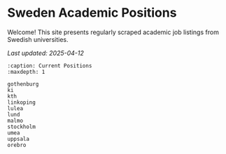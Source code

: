 # Sweden Academic Positions

Welcome! This site presents regularly scraped academic job listings from Swedish universities.

_Last updated: 2025-04-12_

<!-- :::{prereq}
prerequisites
:::

```{csv-table}
:delim: ;
:widths: auto

20 min ; {doc}`filename`
``` -->

<!-- ```{toctree}
:caption: The lesson
:maxdepth: 1
``` -->

```{toctree}
:caption: Current Positions
:maxdepth: 1

gothenburg
ki
kth
linkoping
lulea
lund
malmo
stockholm
umea
uppsala
orebro
```

<!-- (learner-personas)= -->

<!-- ## Who is the course for?

## About the course

## See also

## Credits -->
